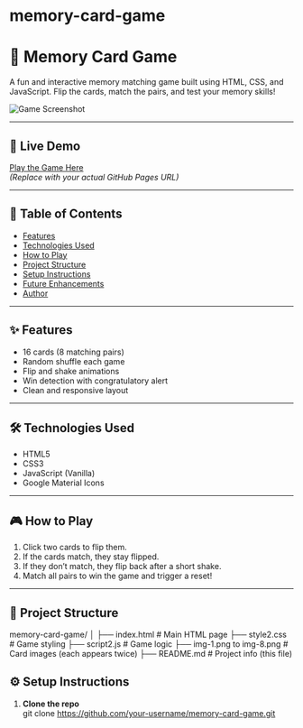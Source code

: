 # memory-card-game
# 🧠 Memory Card Game

A fun and interactive memory matching game built using HTML, CSS, and JavaScript. Flip the cards, match the pairs, and test your memory skills!

![Game Screenshot](./screenshot.png) <!-- Optional: Add a screenshot or GIF -->

---

## 🔗 Live Demo

[Play the Game Here](https://your-username.github.io/memory-card-game/)  
*(Replace with your actual GitHub Pages URL)*

---

## 📌 Table of Contents

- [Features](#-features)
- [Technologies Used](#-technologies-used)
- [How to Play](#-how-to-play)
- [Project Structure](#-project-structure)
- [Setup Instructions](#-setup-instructions)
- [Future Enhancements](#-future-enhancements)
- [Author](#-author)

---

## ✨ Features

- 16 cards (8 matching pairs)
- Random shuffle each game
- Flip and shake animations
- Win detection with congratulatory alert
- Clean and responsive layout

---

## 🛠 Technologies Used

- HTML5
- CSS3
- JavaScript (Vanilla)
- Google Material Icons

---

## 🎮 How to Play

1. Click two cards to flip them.
2. If the cards match, they stay flipped.
3. If they don’t match, they flip back after a short shake.
4. Match all pairs to win the game and trigger a reset!

---

## 📁 Project Structure

memory-card-game/ │ ├── index.html # Main HTML page ├── style2.css # Game styling ├── script2.js # Game logic ├── img-1.png to img-8.png # Card images (each appears twice) ├── README.md # Project info (this file)

## ⚙️ Setup Instructions
1. **Clone the repo**  
git clone https://github.com/your-username/memory-card-game.git
